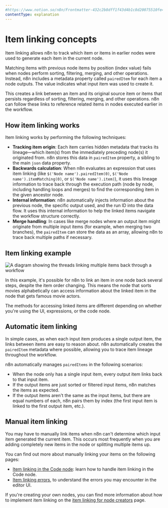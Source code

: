 ```yaml
---
#https://www.notion.so/n8n/Frontmatter-432c2b8dff1f43d4b1c8d20075510fe4
contentType: explanation
---
```


<!-- vale off -->

# Item linking concepts

Item linking allows n8n to track which item or items in earlier nodes were used to generate each item in the current node.

Matching items with previous node items by position (index value) fails when nodes perform sorting, filtering, merging, and other operations. Instead, n8n includes a metadata property called `pairedItem` for each item a node outputs. The value indicates what input item was used to create it.

This creates a link between an item and its original source item or items that persists regardless of sorting, filtering, merging, and other operations.  n8n can follow these links to reference related items in nodes executed earlier in the workflow.

## How item linking works

Item linking works by performing the following techniques:

* **Tracking item origin**: Each item carries hidden metadata that tracks its lineage—which item(s) from the immediately preceding node(s) it originated from. n8n stores this data in `pairedItem` property, a sibling to the main `json` data property.
* **Backwards calculation**: When n8n evaluates an expression that uses item linking (like `$('Node name').pairedItem(0)`, `$('Node name').itemMatching(0)`, or `$('Node name').item)`), it uses this lineage information to trace back through the execution path (node by node, including handling loops and merges) to find the corresponding item in the given ancestor node.
* **Internal information**: n8n automatically injects information about the previous node, the specific output used, and the run ID into the data flow. It uses this internal information to help the linked items navigate the workflow structure correctly.
* **Merge handling**: In cases like merge nodes where an output item might originate from multiple input items (for example, when merging two branches), the `pairedItem` can store the data as an array, allowing n8n to trace back multiple paths if necessary.

## Item linking example 

![A diagram showing the threads linking multiple items back through a workflow](/_images/data/data-mapping/data-item-linking/item-linking-multiple-lines.png)

In this example, it's possible for n8n to link an item in one node back several steps, despite the item order changing. This means the node that sorts movies alphabetically can access information about the linked item in the node that gets famous movie actors.

The methods for accessing linked items are different depending on whether you're using the UI, expressions, or the code node.

## Automatic item linking

In simple cases, as when each input item produces a single output item, the links between items are easy to reason about. n8n automatically creates the `pairedItem` metadata where possible, allowing you to trace item lineage throughout the workflow.

n8n automatically manages `pairedItems` in the following scenarios:

* When the node only has a single input item, every output item links back to that input item.
* If the output items are just sorted or filtered input items, n8n matches the items as expected.
* If the output items aren't the same as the input items, but there are equal numbers of each, n8n pairs them by index (the first input item is linked to the first output item, etc.).

## Manual item linking

You may have to manually link items when n8n can't determine which input item generated the current item. This occurs most frequently when you are adding completely new items in the node or splitting multiple items up.

You can find out more about manually linking your items on the following pages:

* [Item linking in the Code node](/new-data/item-linking/item-linking-code-node.md): learn how to handle item linking in the Code node.
* [Item linking errors](/new-data/item-linking/item-linking-errors.md), to understand the errors you may encounter in the editor UI.

If you're creating your own nodes, you can find more information about how to implement item linking on the [item linking for node creators](/data/data-mapping/data-item-linking/item-linking-node-building.md) page.



<!--

## Situations where you might need to manually 

You need to manually link items in the following cases:

* If you're creating an entirely new item, but want to tie it to an input item.
* If the number of output items doesn't equal
* If the number isn't equal, or you create completely new items, n8n can't automatically link items.

* Multiple inputs and outputs:
	* If the number isn't equal, or you create completely new items, n8n can't automatically link items.


This can be complicated to understand, especially if the node splits or merges data. You need to understand item linking when building your own programmatic nodes, or in some scenarios using the Code node. 

* [Item linking in the Code node](/new-data/item-linking/item-linking-code-node.md): learn how to handle item linking in the Code node.
* [Item linking errors](/new-data/item-linking/item-linking-errors.md), to understand the errors you may encounter in the editor UI.

If you're creating your own nodes, you can find more information about how to implement item linking on the [item linking for node creators](/data/data-mapping/data-item-linking/item-linking-node-building.md) page.

## n8n's automatic item linking

If a node doesn't control how to link input items to output items, n8n tries to guess how to link the items automatically:

* Single input, single output: the output links to the input.
* Single input, multiple outputs: all outputs link to that input.
* Multiple inputs and outputs:
	* If you keep the input items, but change the order (or remove some but keep others), n8n can automatically add the correct linked item information.
	* If the number of inputs and outputs is equal, n8n links the items in order. This means that output-1 links to input-1, output-2 to input-2, and so on.
	* If the number isn't equal, or you create completely new items, n8n can't automatically link items.

If n8n can't link items automatically, and the node doesn't handle the item linking, n8n displays an error. Refer to [Item linking errors](/new-data/item-linking/item-linking-errors.md) for more information.

## Item linking example



-->
